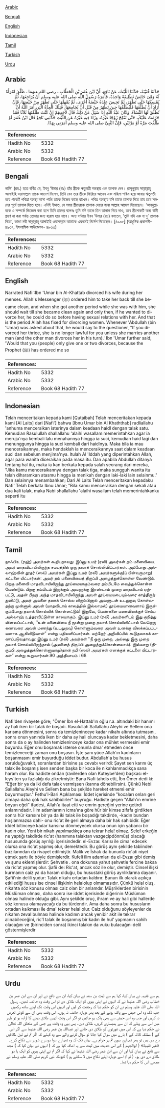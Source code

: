 [Arabic](#arabic)

[Bengali](#bengali)

[English](#english)

[Indonesian](#indonesian)

[Tamil](#tamil)

[Turkish](#turkish)

[Urdu](#urdu)

## Arabic


<div dir="rtl" lang="ar" style={{fontSize:'larger',backgroundColor:'#f8f9fa',padding:20}}>
حَدَّثَنَا قُتَيْبَةُ، حَدَّثَنَا اللَّيْثُ، عَنْ نَافِعٍ، أَنَّ ابْنَ عُمَرَ بْنِ الْخَطَّابِ ـ رضى الله عنهما ـ طَلَّقَ امْرَأَةً لَهُ وَهْىَ حَائِضٌ تَطْلِيقَةً وَاحِدَةً، فَأَمَرَهُ رَسُولُ اللَّهِ صلى الله عليه وسلم أَنْ يُرَاجِعَهَا، ثُمَّ يُمْسِكَهَا حَتَّى تَطْهُرَ، ثُمَّ تَحِيضَ عِنْدَهُ حَيْضَةً أُخْرَى، ثُمَّ يُمْهِلَهَا حَتَّى تَطْهُرَ مِنْ حَيْضِهَا، فَإِنْ أَرَادَ أَنْ يُطَلِّقَهَا فَلْيُطَلِّقْهَا حِينَ تَطْهُرُ مِنْ قَبْلِ أَنْ يُجَامِعَهَا، فَتِلْكَ الْعِدَّةُ الَّتِي أَمَرَ اللَّهُ أَنْ تُطَلَّقَ لَهَا النِّسَاءُ‏.‏ وَكَانَ عَبْدُ اللَّهِ إِذَا سُئِلَ عَنْ ذَلِكَ قَالَ لأَحَدِهِمْ إِنْ كُنْتَ طَلَّقْتَهَا ثَلاَثًا فَقَدْ حَرُمَتْ عَلَيْكَ، حَتَّى تَنْكِحَ زَوْجًا غَيْرَهُ‏.‏ وَزَادَ فِيهِ غَيْرُهُ عَنِ اللَّيْثِ حَدَّثَنِي نَافِعٌ قَالَ ابْنُ عُمَرَ لَوْ طَلَّقْتَ مَرَّةً أَوْ مَرَّتَيْنِ، فَإِنَّ النَّبِيَّ صلى الله عليه وسلم أَمَرَنِي بِهَذَا‏.‏
</div>
<div style={{backgroundColor:'#f8f9fa',padding:20, marginBottom: 10}}><table> <thead> <tr> <th>References:</th> <th></th> </tr> </thead> <tbody><tr><td>Hadith No</td><td>5332</td></tr><tr><td>Arabic No</td><td>5332</td></tr><tr><td>Reference</td><td>Book 68 Hadith 77</td></tr></tbody></table></div>

## Bengali


<div dir="ltr" lang="bn" style={{fontSize:'larger',backgroundColor:'#f8f9fa',padding:20}}>
নাফি‘ (রহ.) হতে বর্ণিত যে, ইবনু ‘উমার (রাঃ) তাঁর স্ত্রীকে ঋতুমতী অবস্থায় এক তালাক দেন। রাসূলুল্লাহ সাল্লাল্লাহু আলাইহি ওয়াসাল্লাম তাকে আদেশ দিলেন, তিনি যেন তার স্ত্রীকে ফিরিয়ে আনেন এবং মহিলা পবিত্র হয়ে আবার ঋতুমতী হয়ে পরবর্তী পবিত্রা অবস্থা আসা পর্যন্ত তাকে নিজের কাছে রাখেন। পবিত্র অবস্থায় যদি তাকে তালাক দিতে চায় তবে সঙ্গমের পূর্বে তালাক দিতে হবে। এটাই ইদ্দাত, যে সময় স্ত্রীদেরকে তালাক দেয়ার জন্য আল্লাহ আদেশ দিয়েছেন। ‘আবদুল্লাহকে এ সম্পর্কে জিজ্ঞেস করা হলে তিনি তাদের বলেনঃ তুমি যদি তাকে তিন তালাক দিয়ে দাও, তবে স্ত্রীলোকটি অন্য স্বামী গ্রহণ না করা পর্যন্ত তোমার জন্য হারাম হয়ে যাবে। অন্য বর্ণনায় ইবন ‘উমার (রাঃ) বলতেন, ‘তুমি যদি এক বা দু’ তালাক দিতে’, কারণ নবী সাল্লাল্লাহু আলাইহি ওয়াসাল্লাম আমাকে এরকমই নির্দেশ দিয়েছেন। [৪৯০৮] (আধুনিক প্রকাশনী- ৪৯৩৭, ইসলামিক ফাউন্ডেশন- ৪৮৩৩)
</div>
<div style={{backgroundColor:'#f8f9fa',padding:20, marginBottom: 10}}><table> <thead> <tr> <th>References:</th> <th></th> </tr> </thead> <tbody><tr><td>Hadith No</td><td>5332</td></tr><tr><td>Arabic No</td><td>5332</td></tr><tr><td>Reference</td><td>Book 68 Hadith 77</td></tr></tbody></table></div>

## English


<div dir="ltr" lang="en" style={{fontSize:'larger',backgroundColor:'#f8f9fa',padding:20}}>
Narrated Nafi':Ibn 'Umar bin Al-Khattab divorced his wife during her menses. Allah's Messenger (ﷺ) ordered him to take her back till she became clean, and when she got another period while she was with him, she should wait till she became clean again and only then, if he wanted to divorce her, he could do so before having sexual relations with her. And that is the period Allah has fixed for divorcing women. Whenever 'Abdullah (bin 'Umar) was asked about that, he would say to the questioner, "If you divorced her thrice, she is no longer lawful for you unless she marries another man (and the other man divorces her in his turn).' Ibn 'Umar further said, 'Would that you (people) only give one or two divorces, because the Prophet (ﷺ) has ordered me so
</div>
<div style={{backgroundColor:'#f8f9fa',padding:20, marginBottom: 10}}><table> <thead> <tr> <th>References:</th> <th></th> </tr> </thead> <tbody><tr><td>Hadith No</td><td>5332</td></tr><tr><td>Arabic No</td><td>5332</td></tr><tr><td>Reference</td><td>Book 68 Hadith 77</td></tr></tbody></table></div>

## Indonesian


<div dir="ltr" lang="id" style={{fontSize:'larger',backgroundColor:'#f8f9fa',padding:20}}>
Telah menceritakan kepada kami [Qutaibah] Telah menceritakan kepada kami [Al Laits] dari [Nafi'] bahwa [Ibnu Umar bin Al Khaththab] radliallahu 'anhuma menceraikan isterinya dalam keadaan haidl dengan talak satu. Kemudian Rasulullah shallallahu 'alaihi wasallam memerintahkan agar ia meruju'nya kembali lalu menahannya hingga ia suci, kemudian haid lagi dan menunggunya hingga ia suci kembali dari haidlnya. Maka bila ia mau menceraikannya, maka hendaklah ia menceraikannya saat dalam keadaan suci dan sebelum menjima'nya. Itulah Al 'Iddah yang diperintahkan Allah, agar para wanita diceraikan pada masa itu. Dan apabila Abdullah ditanya tentang hal itu, maka ia kan berkata kepada salah seorang dari mereka, "Jika kamu menceraikannya dengan talak tiga, maka sungguh wanita itu telah diharamkan atasmu hingga ia menikah dengan laki-laki lain selainmu." Dan selainnya menambahkan; Dari Al Laits Telah menceritakan kepadaku Nafi' Telah berkata Ibnu Umar; "Bila kamu menceraikan dengan sekali atau dua kali talak, maka Nabi shallallahu 'alaihi wasallam telah memerintahkanku seperti itu
</div>
<div style={{backgroundColor:'#f8f9fa',padding:20, marginBottom: 10}}><table> <thead> <tr> <th>References:</th> <th></th> </tr> </thead> <tbody><tr><td>Hadith No</td><td>5332</td></tr><tr><td>Arabic No</td><td>5332</td></tr><tr><td>Reference</td><td>Book 68 Hadith 77</td></tr></tbody></table></div>

## Tamil


<div dir="ltr" lang="ta" style={{fontSize:'larger',backgroundColor:'#f8f9fa',padding:20}}>
நாஃபிஉ (ரஹ்) அவர்கள் கூறியதாவது: இப்னு உமர் (ரலி) அவர்கள் தம் மனைவியை, அவர் மாதவிடாயிலிருந்த சமயத்தில் ஒரு தலாக் சொல்லிவிட்டார்கள். அப்போது அல்லாஹ்வின் தூதர் (ஸல்) அவர்கள் இப்னு உமர் (ரலி) அவர்களுக்கு(ப் பின்வருமாறு) கட்டளை யிட்டார்கள்: அவர் தம் மனைவியைத் திருப்பி அழைத்துக்கொள்ள வேண்டும். பிறகு மனைவி மாதவிடாயிலிருந்து தூய்மையாகும்வரை தம்மிடமே வைத்துக்கொள்ள வேண்டும். பிறகு தம்மிடம் இருக்கும் அவளுக்கு இரண்டாம் முறை மாதவிடாய் ஏற்பட்டு, அதன் பிறகு அந்த மாதவிடாயிலிருந்து அவள் தூய்மையடையும்வரை காத்திருந்துவிட்டு, அவர் அவளை தலாக் சொல்ல விரும்பினால் அவளுடன் உடலுறவு கொள்வதற்கு முன்னால் அவள் (மாதவிடாய் காலத்தில் இல்லாமல்) தூய்மையானவளாய் இருக்கும்போது தலாக் சொல்லிக் கொள்ளட்டும்! இதுவே, பெண்களை மணவிலக்குச் செய்ய அல்லாஹ் உத்தரவிட்டுள்ள காலமாகும். இப்னு உமர் (ரலி) அவர்களிடம் இது குறித்து வினவப்பட்டால், ‘‘உன் மனைவியை நீ மூன்று முறை தலாக் சொல்லிவிட்டால் வேறொரு கணவரை அவள் மணந்து (உடலுறவு) கொள்ளும்வரை அவள் உனக்கு விலக்கப்பட்டவளாக ஆகிவிடுவாள்” என்று பதிலளிப்பார்கள். மற்றோர் அறிவிப்பில் கூடுதலாகக் காணப்படுவதாவது: இப்னு உமர் (ரலி) அவர்கள் ‘‘நீ ஒரு முறை, அல்லது இரு முறை தலாக் சொல்லியிருந்தால் (அவளைத் திருப்பி அழைத்துக்கொள்ளலாம்). இவ்வாறு (திருப்பி அழைத்துக்கொள்ளுமாறு)தான் நபி (ஸல்) அவர்கள் எனக்குக் கட்டளை யிட்டார்கள்” என்று கூறுவார்கள்.90 அத்தியாயம் : 68
</div>
<div style={{backgroundColor:'#f8f9fa',padding:20, marginBottom: 10}}><table> <thead> <tr> <th>References:</th> <th></th> </tr> </thead> <tbody><tr><td>Hadith No</td><td>5332</td></tr><tr><td>Arabic No</td><td>5332</td></tr><tr><td>Reference</td><td>Book 68 Hadith 77</td></tr></tbody></table></div>

## Turkish


<div dir="ltr" lang="tr" style={{fontSize:'larger',backgroundColor:'#f8f9fa',padding:20}}>
Nafi'den rivayete göre; "Ömer İbn el-Hattab'ın oğlu r.a. altındaki bir hanımı ay hali iken bir talak ile boşadı. Rasulullah Sallallahu Aleyhi ve Sellem ona karısına dönmesini, sonra da temizleninceye kadar nikahı altında tutmasını, sonra onun yanında iken bir daha ay hali oluncaya kadar bekletmesini, daha sonra da o ay halinden temizleninceye kadar ona mühlet vermesini emir buyurdu. Eğer onu boşamak isterse onunla dma' etmeden önce temizleneceği zaman onu boşasın. İşte şanı yüce Allah'ın kadınların boşanmasını emir buyurduğu iddet budur. Abdullah'a bu husus sorulduğuvakit, soranlardan birisine şu cevabı verirdi: Şayet sen karını üç talak ile boşamış isen senden başka bir koca ile nikahlanmadıkça sana haram olur. Bu hadiste ondan (ravilerden olan Kuteybe'den) başkası el-leys'ten şu fazlalığı da zikretmiştir: Bana Nafi tahdis etti, İbn Ömer dedi ki: "Eğer bir ya da iki defa talak vermişsen (karına dönebilirsin). Çünkü Nebi Sallallahu Aleyhi ve Sellem bana bu şekilde hareket etmemi emir buyurmuştur." Fethu'l-Bari Açıklaması: İddet içerisinde "kocaları onları geri almaya daha çok hak sahibidirler" buyruğu. Hadiste geçen "Allah'ın emrine boyun eğdi" ifadesi, Allah'a itaat etti ve emrin gereğini yerine getirdi anlamındadır. İlim adamlarının icma'ına göre hür bir kimse zifafa girdikten sonra hür karısını bir ya da iki talak ile boşadığı takdirde, -kadın bundan hoşlanmazsa dahi- onu ric'at ile geri almaya daha bir hak sahibidir. Eğer iddet bitinceye kadar karısına dönmeyecek olursa onun için yabancı bir kadın olur. Yeni bir nikah yapılmadıkça ona tekrar hela! olmaz. Selef erkeğin ne yaptığı takdirde ric'at (hanımına talaktan vazgeçipdönmüş) olacağı hususunda görüş ayrılığı içerisindedir. el-Evzaı: Karısı ile cima' edecek olursa ona ric'at yapmış olur, demektedir. Bu görüş aynı şekilde tabiinden bazılarından da rivayet edilmiştir. Malik ve İshak da bununla ric'ati niyet etmek şartı ile böyle demişlerdir. Kufeli ilim adamları da el-Evzaı gibi demiş ve şunu eklemişlerdir: Şehvetle . ona dokunsa yahut şehvetle fercine baksa da ric'at yapmış olur. Şafii de: Ric'at, ancak söz ile olur, demiştir. Cinsel ilişki kurmanın caiz ya da haram olduğu, bu husustaki görüş ayrılıklarına dayanır. Şafii'nin delili şudur: Talak nikahı ortadan kaldırır. Bunun ilk olarak açıkça etkilediği husus ise cinsel ilişkinin helalolup olmamasıdır. Çünkü helal oluş, nikahta söz konusu olması caiz olan bir anlamdır. Müşriklerden birisinin Müslüman olması, daha sonra ise iddet içerisinde diğerinin Müslüman olması halinde olduğu gibi. Aynı şekilde oruç, ihram ve ay hali gibi hallerde söz konusu olamayacağı da bu türdendir. Ama daha sonra bu hususların ortadan kalkması ile dma' tekrar helal olur. Caiz olduğunu söyleyenler de nikahın zeval bulması halinde kadının ancak yenibir akit ile tekrar alınabileceğini, ric'l talak ile boşanmış bir kadın ile hul' yapmanın sahih olacağını ve (birinciden sonra) ikinci talakın da vuku bulacağını delil göstermişlerdir
</div>
<div style={{backgroundColor:'#f8f9fa',padding:20, marginBottom: 10}}><table> <thead> <tr> <th>References:</th> <th></th> </tr> </thead> <tbody><tr><td>Hadith No</td><td>5332</td></tr><tr><td>Arabic No</td><td>5332</td></tr><tr><td>Reference</td><td>Book 68 Hadith 77</td></tr></tbody></table></div>

## Urdu


<div dir="rtl" lang="ur" style={{fontSize:'larger',backgroundColor:'#f8f9fa',padding:20}}>
ہم سے قتیبہ نے بیان کیا، کہا ہم سے لیث بن سعد نے بیان کیا، ان سے نافع نے اور ان سے ابن عمر بن خطاب رضی اللہ عنہما نے کہ انہوں نے اپنی بیوی کو ایک طلاق دی تو اس وقت وہ حائضہ تھیں۔ رسول اللہ صلی اللہ علیہ وسلم نے ان کو حکم دیا کہ رجعت کر لیں اور انہیں اس وقت تک اپنے ساتھ رکھیں جب تک وہ اس حیض سے پاک ہونے کے بعد پھر دوبارہ حائضہ نہ ہوں۔ اس وقت بھی ان سے کوئی تعرض نہ کریں اور جب وہ اس حیض سے بھی پاک ہو جائیں تو اگر اس وقت انہیں طلاق دینے کا ارادہ ہو تو طہر میں اس سے پہلے کہ ان سے ہمبستری کریں، طلاق دیں۔ پس یہی وہ وقت ہے جس کے متعلق اللہ تعالیٰ نے حکم دیا ہے کہ اس میں عورتوں کو طلاق دی جائے اور عبداللہ بن عمر رضی اللہ عنہما سے اگر اس کے ( مطلقہ ثلاثہ کے ) بارے میں سوال کیا جاتا تو سوال کرنے والے سے وہ کہتے کہ اگر تم نے تین طلاقیں دے دی ہیں تو پھر تمہاری بیوی تم پر حرام ہے۔ یہاں تک کہ وہ تمہارے سوا دوسرے شوہر سے نکاح کرے۔ «غير قتيبة» ( ابوالجہم ) کے اس حدیث میں لیث سے یہ اضافہ کیا ہے کہ ( انہوں نے بیان کیا کہ ) مجھ سے نافع نے بیان کیا اور ان سے ابن عمر رضی اللہ عنہما نے کہا کہ اگر تم نے اپنی بیوی کو ایک یا دو طلاق دے دی ہو۔ ( تو تم اسے دوبارہ اپنے نکاح میں لا سکتے ہو ) کیونکہ نبی کریم صلی اللہ علیہ وسلم نے مجھے اس کا حکم دیا تھا۔
</div>
<div style={{backgroundColor:'#f8f9fa',padding:20, marginBottom: 10}}><table> <thead> <tr> <th>References:</th> <th></th> </tr> </thead> <tbody><tr><td>Hadith No</td><td>5332</td></tr><tr><td>Arabic No</td><td>5332</td></tr><tr><td>Reference</td><td>Book 68 Hadith 77</td></tr></tbody></table></div>
